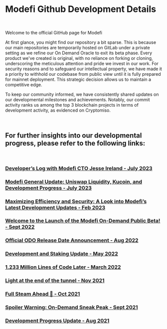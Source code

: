 # Modefi Github Development Details

<br>

Welcome to the official GitHub page for Modefi

At first glance, you might find our repository a bit sparse. This is because our main repositories are temporarily hosted on GitLab under a private setting as we refine our On Demand Oracle to exit its beta phase. Every product we've created is original, with no reliance on forking or cloning, underscoring the meticulous attention and pride we invest in our work. For security reasons and to safeguard our intellectual property, we have made it a priority to withhold our codebase from public view until it is fully prepared for mainnet deployment. This strategic decision allows us to maintain a competitive edge.


To keep our community informed, we have consistently shared updates on our developmental milestones and achievements. Notably, our commit activity ranks us among the top 3 blockchain projects in terms of development activity, as evidenced on Cryptomiso.

<br>

## For further insights into our developmental progress, please refer to the following links:

<br>

### [Developer’s Log with Modefi CTO Jesse Ireland - July 2023](https://modefi.medium.com/developers-log-with-modefi-cto-jesse-ireland-july-2023-e43cf5296d1e)


### [Modefi General Update: Uniswap Liquidity, Kucoin, and Development Progress - July 2023](https://modefi.medium.com/modefi-general-update-uniswap-liquidity-kucoin-and-development-progress-771b54d2fd74)


### [Maximizing Efficiency and Security: A Look into Modefi’s Latest Development Updates - Feb 2023](https://modefi.medium.com/maximizing-efficiency-and-security-a-look-into-modefis-latest-development-updates-a65f3d09527c)


### [Welcome to the Launch of the Modefi On-Demand Public Beta! - Sept 2022](https://modefi.medium.com/welcome-to-the-launch-of-the-modefi-on-demand-public-beta-7a3e3529141a)


### [Official ODO Release Date Announcement - Aug 2022](https://modefi.medium.com/official-release-date-announcement-bcad1277df73)


### [Development and Staking Update - May 2022](https://modefi.medium.com/update-7-development-and-staking-4ae9632c773a)


### [1.233 Million Lines of Code Later - March 2022](https://modefi.medium.com/update-6-1-233-million-lines-of-code-later-1060396a1698)


### [Light at the end of the tunnel - Nov 2021](https://modefi.medium.com/update-5-light-at-the-end-of-the-tunnel-2a39e4635147)


### [Full Steam Ahead 🚂 - Oct 2021](https://modefi.medium.com/update-4-full-steam-ahead-e1af8d9a7944)


### [Spoiler Warning: On-Demand Sneak Peak - Sept 2021](https://modefi.medium.com/update-3-spoiler-warning-on-demand-sneak-peak-d98ee0490ab9)


### [Development Progress Update - Aug 2021](https://modefi.medium.com/update-2-2d743d73050e)


